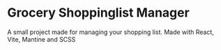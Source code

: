 # Grocery Shoppinglist Manager

A small project made for managing your shopping list.
Made with React, Vite, Mantine and SCSS
